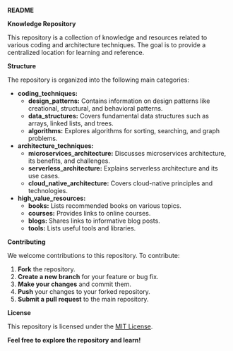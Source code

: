 **README**

**Knowledge Repository**

This repository is a collection of knowledge and resources related to various coding and architecture techniques. The goal is to provide a centralized location for learning and reference.

**Structure**

The repository is organized into the following main categories:

  * **coding\_techniques:**
      * **design\_patterns:** Contains information on design patterns like creational, structural, and behavioral patterns.
      * **data\_structures:** Covers fundamental data structures such as arrays, linked lists, and trees.
      * **algorithms:** Explores algorithms for sorting, searching, and graph problems.
  * **architecture\_techniques:**
      * **microservices\_architecture:** Discusses microservices architecture, its benefits, and challenges.
      * **serverless\_architecture:** Explains serverless architecture and its use cases.
      * **cloud\_native\_architecture:** Covers cloud-native principles and technologies.
  * **high\_value\_resources:**
      * **books:** Lists recommended books on various topics.
      * **courses:** Provides links to online courses.
      * **blogs:** Shares links to informative blog posts.
      * **tools:** Lists useful tools and libraries.

**Contributing**

We welcome contributions to this repository. To contribute:

1.  **Fork** the repository.
2.  **Create a new branch** for your feature or bug fix.
3.  **Make your changes** and commit them.
4.  **Push** your changes to your forked repository.
5.  **Submit a pull request** to the main repository.  


**License**

This repository is licensed under the [MIT License](https://www.google.com/url?sa=E&source=gmail&q=LICENSE).  


**Feel free to explore the repository and learn\!**
